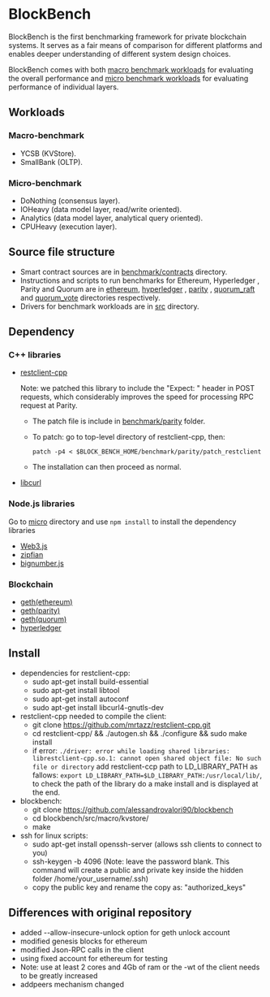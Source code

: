 # BlockBench

BlockBench is the first benchmarking framework for private blockchain systems.
It serves as a fair means of comparison for different platforms and enables deeper understanding
of different system design choices.

BlockBench comes with both [macro benchmark workloads](src/macro) for evaluating the overall performance and
[micro benchmark workloads](src/micro) for evaluating performance of individual layers. 

## Workloads 

### Macro-benchmark

* YCSB (KVStore).
* SmallBank (OLTP).

### Micro-benchmark

* DoNothing (consensus layer).
* IOHeavy (data model layer, read/write oriented).
* Analytics (data model layer, analytical query oriented).
* CPUHeavy (execution layer).

## Source file structure

+ Smart contract sources are in [benchmark/contracts](benchmark/contracts) directory.
+ Instructions and scripts to run benchmarks for Ethereum, Hyperledger , Parity and Quorum are in [ethereum](benchmark/ethereum),
[hyperledger](benchmark/hyperledger) , [parity](benchmark/parity) , [quorum_raft](benchmark/quorum_raft) and [quorum_vote](benchmark/quorum_vote) directories respectively.
+ Drivers for benchmark workloads are in [src](src) directory.

## Dependency

### C++ libraries
* [restclient-cpp](https://github.com/mrtazz/restclient-cpp)

  Note: we patched this library to include the "Expect: " header in POST requests, which considerably improves the speed for
  processing RPC request at Parity. 

    + The patch file is include in [benchmark/parity](benchmark/parity) folder.
    + To patch: go to top-level directory of restclient-cpp, then:

        `patch -p4 < $BLOCK_BENCH_HOME/benchmark/parity/patch_restclient`

    + The installation can then proceed as normal. 

* [libcurl](https://curl.haxx.se/libcurl/)

### Node.js libraries
Go to [micro](src/micro) directory and use `npm install` to install the dependency libraries
* [Web3.js](https://github.com/ethereum/web3.js/)
* [zipfian](https://www.npmjs.com/package/zipfian)
* [bignumber.js](https://www.npmjs.com/package/bignumber.js)

### Blockchain 
* [geth(ethereum)](https://github.com/ethereum/go-ethereum/wiki/Installation-Instructions-for-Ubuntu)
* [geth(parity)](https://github.com/paritytech/parity/wiki/Setup)
* [geth(quorum)](https://github.com/jpmorganchase/quorum/wiki/Getting-Set-Up)
* [hyperledger](https://github.com/hyperledger/fabric/tree/v0.6)

## Install
* dependencies for restclient-cpp:
	+ sudo apt-get install build-essential
	+ sudo apt-get install libtool
	+ sudo apt-get install autoconf
	+ sudo apt-get install libcurl4-gnutls-dev
* restclient-cpp needed to compile the client:
	+ git clone https://github.com/mrtazz/restclient-cpp.git
	+ cd restclient-cpp/ && ./autogen.sh && ./configure && sudo make install
	+ if error: `./driver: error while loading shared libraries: librestclient-cpp.so.1: cannot open shared object file: No such file or directory` add restclient-ccp path to LD_LIBRARY_PATH as fallows: `export LD_LIBRARY_PATH=$LD_LIBRARY_PATH:/usr/local/lib/`, to check the path of the library do a make install and is displayed at the end.
* blockbench:
	+ git clone https://github.com/alessandrovalori90/blockbench
	+ cd blockbench/src/macro/kvstore/
	+ make
* ssh for linux scripts:
	+ sudo apt-get install openssh-server (allows ssh clients to connect to you)
	+ ssh-keygen -b 4096 (Note: leave the password blank. This command will create a public and private key inside the hidden folder /home/your_username/.ssh)
	+ copy the public key and rename the copy as: "authorized_keys"

## Differences with original repository
* added --allow-insecure-unlock option for geth unlock account
* modified genesis blocks for ethereum
* modified Json-RPC calls in the client
* using fixed account for ethereum for testing
* Note: use at least 2 cores and 4Gb of ram or the -wt of the client needs to be greatly increased
* addpeers mechanism changed


